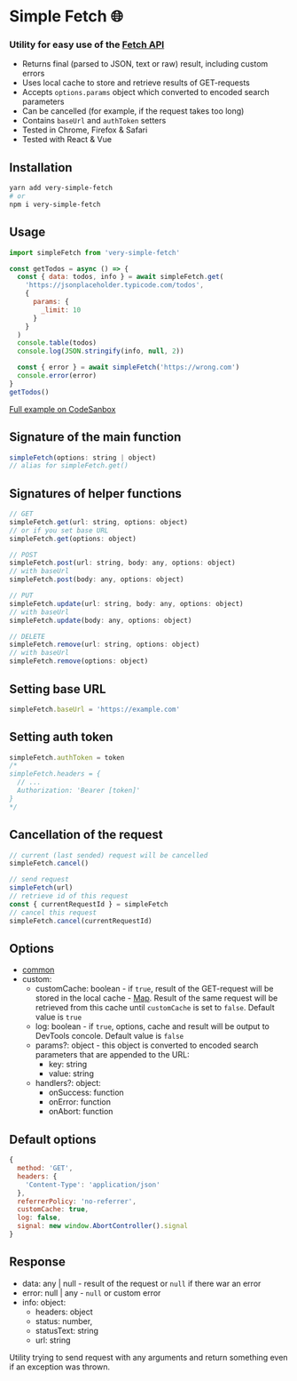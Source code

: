 # Simple Fetch 🌐

### Utility for easy use of the <a href="https://developer.mozilla.org/en-US/docs/Web/API/Fetch_API">Fetch API</a>

- Returns final (parsed to JSON, text or raw) result, including custom errors
- Uses local cache to store and retrieve results of GET-requests
- Accepts `options.params` object which converted to encoded search parameters
- Can be cancelled (for example, if the request takes too long)
- Contains `baseUrl` and `authToken` setters
- Tested in Chrome, Firefox & Safari
- Tested with React & Vue

## Installation

```bash
yarn add very-simple-fetch
# or
npm i very-simple-fetch
```

## Usage

```js
import simpleFetch from 'very-simple-fetch'

const getTodos = async () => {
  const { data: todos, info } = await simpleFetch.get(
    'https://jsonplaceholder.typicode.com/todos',
    {
      params: {
        _limit: 10
      }
    }
  )
  console.table(todos)
  console.log(JSON.stringify(info, null, 2))

  const { error } = await simpleFetch('https://wrong.com')
  console.error(error)
}
getTodos()
```

[Full example on CodeSanbox](https://codesandbox.io/s/simple-fetch-1o2k)

## Signature of the main function

```js
simpleFetch(options: string | object)
// alias for simpleFetch.get()
```

## Signatures of helper functions

```js
// GET
simpleFetch.get(url: string, options: object)
// or if you set base URL
simpleFetch.get(options: object)

// POST
simpleFetch.post(url: string, body: any, options: object)
// with baseUrl
simpleFetch.post(body: any, options: object)

// PUT
simpleFetch.update(url: string, body: any, options: object)
// with baseUrl
simpleFetch.update(body: any, options: object)

// DELETE
simpleFetch.remove(url: string, options: object)
// with baseUrl
simpleFetch.remove(options: object)
```

## Setting base URL

```js
simpleFetch.baseUrl = 'https://example.com'
```

## Setting auth token

```js
simpleFetch.authToken = token
/*
simpleFetch.headers = {
  // ...
  Authorization: 'Bearer [token]'
}
*/
```

## Cancellation of the request

```js
// current (last sended) request will be cancelled
simpleFetch.cancel()

// send request
simpleFetch(url)
// retrieve id of this request
const { currentRequestId } = simpleFetch
// cancel this request
simpleFetch.cancel(currentRequestId)
```

## Options

- <a href="https://developer.mozilla.org/en-US/docs/Web/API/WindowOrWorkerGlobalScope/fetch#parameters" target="_blank">common</a>
- custom:
  - customCache: boolean - if `true`, result of the GET-request will be stored in the local cache  - <a href="https://developer.mozilla.org/en-US/docs/Web/JavaScript/Reference/Global_Objects/Map">Map</a>. Result of the same request will be retrieved from this cache until `customCache` is set to `false`. Default value is `true`
  - log: boolean - if `true`, options, cache and result will be output to DevTools concole. Default value is `false`
  - params?: object - this object is converted to encoded search parameters that are appended to the URL:
    - key: string
    - value: string
  - handlers?: object:
    - onSuccess: function
    - onError: function
    - onAbort: function

## Default options

```js
{
  method: 'GET',
  headers: {
    'Content-Type': 'application/json'
  },
  referrerPolicy: 'no-referrer',
  customCache: true,
  log: false,
  signal: new window.AbortController().signal
}
```

## Response

- data: any | null - result of the request or `null` if there war an error
- error: null | any - `null` or custom error
- info: object:
  - headers: object
  - status: number,
  - statusText: string
  - url: string

Utility trying to send request with any arguments and return something even if an exception was thrown.
